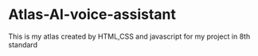 # Atlas-AI-voice-assistant
This is my atlas created by HTML,CSS and javascript for my project in 8th standard
